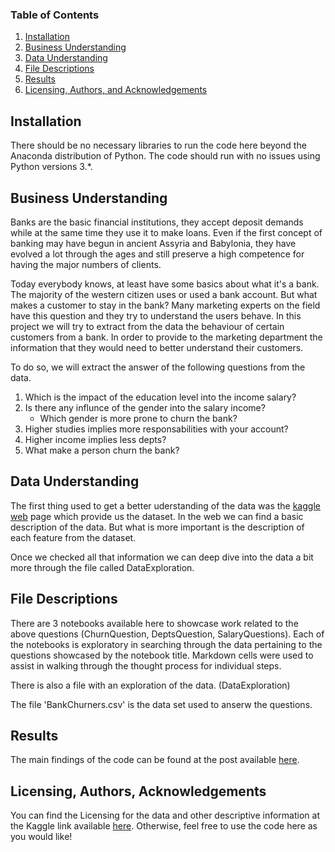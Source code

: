 ### Table of Contents

1. [Installation](#installation)
2. [Business Understanding](#business)
3. [Data Understanding](#data)
4. [File Descriptions](#files)
5. [Results](#results)
6. [Licensing, Authors, and Acknowledgements](#licensing)

## Installation <a name="installation"></a>

There should be no necessary libraries to run the code here beyond the Anaconda distribution of Python.  The code should run with no issues using Python versions 3.*.

## Business Understanding<a name="business"></a>

Banks are the basic financial institutions, they accept deposit demands while at the same time they use it to make loans. Even if the first concept of banking may have begun in ancient Assyria and Babylonia, they have evolved a lot through the ages and still preserve a high competence for having the major numbers of clients.

Today everybody knows, at least have some basics about what it's a bank. The majority of the western citizen uses or used a bank account. But what makes a customer to stay in the bank? Many marketing experts on the field have this question and they try to understand the users behave. In this project we will try to extract from the data the behaviour of certain customers from a bank. In order to provide to the marketing department the information that they would need to better understand their customers.

To do so, we will extract the answer of the following questions from the data.

1.  Which is the impact of the education level into the income salary?
2.  Is there any influnce of the gender into the salary income?
    - Which gender is more prone to churn the bank?
3.  Higher studies implies more responsabilities with your account?
4.  Higher income implies less depts?
5.  What make a person churn the bank?

## Data Understanding <a name="data"></a>

The first thing used to get a better uderstanding of the data was the [kaggle web](https://www.kaggle.com/sakshigoyal7/credit-card-customers) page which provide us the dataset. In the web we can find a basic description of the data. But what is more important is the description of each feature from the dataset.

Once we checked all that information we can deep dive into the data a bit more through the file called DataExploration.

## File Descriptions <a name="files"></a>

There are 3 notebooks available here to showcase work related to the above questions (ChurnQuestion, DeptsQuestion, SalaryQuestions). Each of the notebooks is exploratory in searching through the data pertaining to the questions showcased by the notebook title. Markdown cells were used to assist in walking through the thought process for individual steps.

There is also a file with an exploration of the data. (DataExploration)

The file 'BankChurners.csv' is the data set used to anserw the questions.

## Results<a name="results"></a>

The main findings of the code can be found at the post available [here](https://cmdraghici.medium.com/how-bank-clients-behave-442910aa3635).

## Licensing, Authors, Acknowledgements<a name="licensing"></a>

You can find the Licensing for the data and other descriptive information at the Kaggle link available [here](https://www.kaggle.com/sakshigoyal7/credit-card-customers).  Otherwise, feel free to use the code here as you would like! 